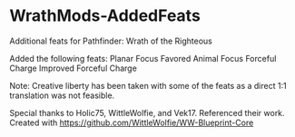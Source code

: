 # WrathMods-AddedFeats
Additional feats for Pathfinder: Wrath of the Righteous

Added the following feats:
Planar Focus 
Favored Animal Focus 
Forceful Charge 
Improved Forceful Charge 

Note: Creative liberty has been taken with some of the feats as a direct 1:1 translation was not feasible.

Special thanks to Holic75, WittleWolfie, and Vek17. Referenced their work.
Created with https://github.com/WittleWolfie/WW-Blueprint-Core
